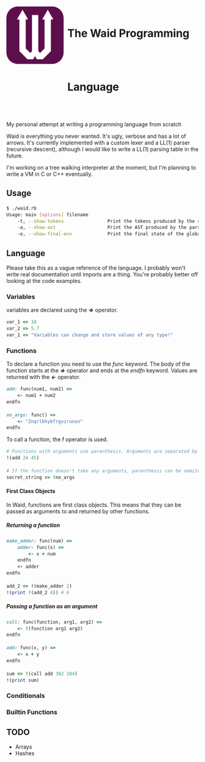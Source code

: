 <div style="display:block;align:center;line-height:5">
    <img src="assets/WaidLogo.png" height="150px" alt="Waid Programming language" title="Waid Programming Language" style="border-radius:30px;margin-right:10px" align="left">
    <h1> The Waid Programming Language</h1<>
</div>

My personal attempt at writing a programming language from scratch

Waid is everything you never wanted. It's ugly, verbose and has a lot of arrows.
It's currently implemented with a custom lexer and a LL(1) parser (recursive descent), although I would like to write a LL(1) parsing table in the future.

I'm working on a tree walking interpreter at the moment, but I'm planning to write a VM in C or C++ eventually.

## Usage
```bash
$ ./waid.rb
Usage: main [options] filename
    -t, --show-tokens                Print the tokens produced by the scanner
    -a, --show-ast                   Print the AST produced by the parser
    -e, --show-final-env             Print the final state of the global enviroment
```

## Language
Please take this as a vague reference of the language. I probably won't write real documentation until imports are a thing. You're probably better off looking at the code examples.
### Variables
variables are declared using the ***=>*** operator.
```ruby
var_1 => 10
var_2 => 5.7
var_1 => "Variables can change and store values of any type!"
```

### Functions
To declare a function you need to use the *func* keyword. The body of the function starts at the ***=>*** operator and ends at the *endfn* keyword.
Values are returned with the ***<-*** operator.
```ruby
add: func(num1, num2) =>
    <- num1 + num2
endfn

no_args: func() =>
    <- "Znqrlbhybfrgvzrunun"
endfn
```

To call a function, the ***!*** operator is used.
```ruby
# Functions with arguments use parenthesis. Arguments are separated by spaces.
!(add 24 45)

# If the function doesn't take any arguments, parenthesis can be ommited.
secret_string => !no_args
```
#### First Class Objects
In Waid, functions are first class objects. This means that they can be passed as arguments to and returned by other functions.
##### Returning a function
```ruby
make_adder: func(num) =>
    adder: func(x) =>
        <- x + num
    endfn
    <- adder
endfn

add_2 => !(make_adder 2)
!(print !(add_2 4)) # 6
```
##### Passing a function as an argument
```ruby
call: func(function, arg1, arg2) =>
    <- !(function arg1 arg2)
endfn

add: func(x, y) =>
    <- x + y
endfn

sum => !(call add 382 284)
!(print sum)
```
### Conditionals
### Builtin Functions

## TODO
- Arrays
- Hashes
